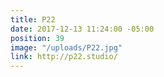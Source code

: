 ```yaml
---
title: P22
date: 2017-12-13 11:24:00 -05:00
position: 39
image: "/uploads/P22.jpg"
link: http://p22.studio/
---
```


